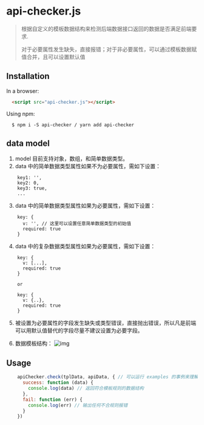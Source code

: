 # api-checker.js

> 根据自定义的模板数据结构来检测后端数据接口返回的数据是否满足前端要求.
> 
> 对于必要属性发生缺失，直接报错；对于非必要属性，可以通过模板数据赋值合并，且可以设置默认值

## Installation

In a browser:

```html
  <script src="api-checker.js"></script>
```

Using npm:

```
  $ npm i -S api-checker / yarn add api-checker
```

## data model
1. model 目前支持对象，数组，和简单数据类型。
2. data 中的简单数据类型属性如果不为必要属性，需如下设置：
```
    key1: '',
    key2: 0,
    key3: true,
    ...
```
3. data 中的简单数据类型属性如果为必要属性，需如下设置：
```
    key: {
      v: '', // 这里可以设置任意简单数据类型的初始值
      required: true
    }
```
4. data 中的复杂数据类型属性如果为必要属性，需如下设置：
```
    key: {
      v: [...],
      required: true
    }

    or

    key: {
      v: {..},
      required: true
    }
```
5. 被设置为必要属性的字段发生缺失或类型错误，直接抛出错误，所以凡是前端可以用默认值替代的字段尽量不建议设置为必要字段。

6. 数据模板结构：
  ![img](https://o4a7cbihz.qnssl.com/cover/0993cfd7-9daf-4a03-8b8b-9a34c8ab331e)

## Usage
```javascript
    apiChecker.check(tplData, apiData, { // 可以运行 examples 的事例来理解
      success: function (data) {
        console.log(data) // 返回符合模板规则的数据结构
      },
      fail: function (err) {
        console.log(err) // 输出任何不合规则报错
      }
    })
```

